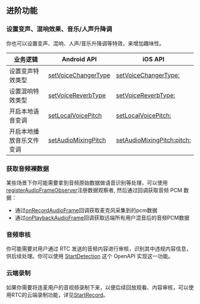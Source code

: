 ## 进阶功能

### **设置变声、混响效果、音乐/人声升降调**
你也可以设置变声、混响、人声/音乐升降调等特效，来增加趣味性。

|**业务逻辑** |**Android** **API** |**iOS** **API** |
|---|---|---|
|设置变声特效类型 |[setVoiceChangerType](70080#setvoicechangertype) |[setVoiceChangerType:](70086.md#setvoicechangertype) |
|设置混响特效类型 |[setVoiceReverbType](70080#setvoicereverbtype) |[setVoiceReverbType:](70086.md#setvoicereverbtype) |
|开启本地语音变调 |[setLocalVoicePitch](70080#setlocalvoicepitch) |[setLocalVoicePitch:](70086.md#setlocalvoicepitch) |
|开启本地播放音乐文件变调 |[setAudioMixingPitch](70080#setaudiomixingpitch) |[setAudioMixingPitch:pitch:](70086.md#setaudiomixingpitch-pitch) |


### **获取音频裸数据**

某些场景下你可能需要拿到音频原始数据做语音识别等处理，可以使用[registerAudioFrameObserver](70080.md#RTCVideo-registeraudioframeobserver)注册数据观察者, 然后通过回调获取音频 PCM 数据：

* 通过[onRecordAudioFrame](70081.md#IAudioFrameObserver-onrecordaudioframe)回调获取麦克风采集到的pcm数据
* 通过[onPlaybackAudioFrame](70081.md#onplaybackaudioframe)回调获取远端所有用户混音后的音频PCM数据

### **音频审核**

你可能需要对用户通过 RTC 发送的音频内容进行审核，识别其中违规内容信息，供后续处理。你可以使用 [StartDetection](104531) 这个 OpenAPI 实现这一功能。

### **云端录制**

如果你需要将连麦用户的音视频录制下来，以便后续回放观看、内容审核，可以使用RTC的云端录制功能，详见[StartRecord](69844)。